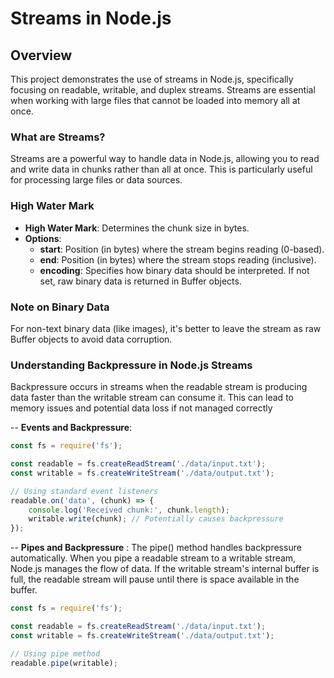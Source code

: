 # Streams in Node.js

## Overview
This project demonstrates the use of streams in Node.js, specifically focusing on readable, writable, and duplex streams. Streams are essential when working with large files that cannot be loaded into memory all at once.

### What are Streams?
Streams are a powerful way to handle data in Node.js, allowing you to read and write data in chunks rather than all at once. This is particularly useful for processing large files or data sources.

### High Water Mark

- **High Water Mark**: Determines the chunk size in bytes.
- **Options**:
  - **start**: Position (in bytes) where the stream begins reading (0-based).
  - **end**: Position (in bytes) where the stream stops reading (inclusive).
  - **encoding**: Specifies how binary data should be interpreted. If not set, raw binary data is returned in Buffer objects.

### Note on Binary Data
For non-text binary data (like images), it's better to leave the stream as raw Buffer objects to avoid data corruption.

### Understanding Backpressure in Node.js Streams
Backpressure occurs in streams when the readable stream is producing data faster than the writable stream can consume it. This can lead to memory issues and potential data loss if not managed correctly

-- **Events and Backpressure**: 
```javascript
const fs = require('fs');

const readable = fs.createReadStream('./data/input.txt');
const writable = fs.createWriteStream('./data/output.txt');

// Using standard event listeners
readable.on('data', (chunk) => {
    console.log('Received chunk:', chunk.length);
    writable.write(chunk); // Potentially causes backpressure
}); 
```

-- **Pipes and Backpressure** :
  The pipe() method handles backpressure automatically. When you pipe a readable stream to a writable stream, Node.js manages the flow of data. If the writable stream's internal buffer is full, the readable stream will pause until there is space available in the buffer.

  ```javascript 
  const fs = require('fs');

const readable = fs.createReadStream('./data/input.txt');
const writable = fs.createWriteStream('./data/output.txt');

// Using pipe method
readable.pipe(writable);
```


